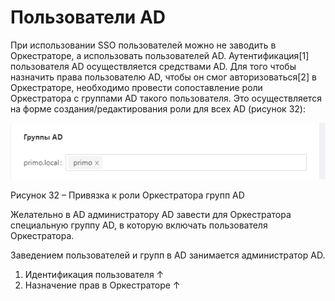 # Пользователи AD

При использовании SSO пользователей можно не заводить в Оркестраторе, а использовать пользователей AD. Аутентификация\[1] пользователя AD осуществляется средствами AD. Для того чтобы назначить права пользователю AD, чтобы он смог авторизоваться\[2] в Оркестраторе, необходимо провести сопоставление роли Оркестратора с группами AD такого пользователя. Это осуществляется на форме создания/редактирования роли для всех AD (рисунок 32):

![](<../../../.gitbook/assets/0 (4)>)

Рисунок 32 – Привязка к роли Оркестратора групп AD

Желательно в AD администратору AD завести для Оркестратора специальную группу AD, в которую включать пользователя Оркестратора.

Заведением пользователей и групп в AD занимается администратор AD.

1. Идентификация пользователя ↑
2. Назначение прав в Оркестраторе ↑
